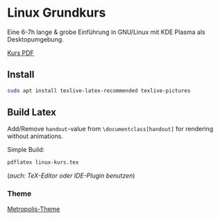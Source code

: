 # Linux Grundkurs

Eine 6-7h lange & grobe Einführung in GNU/Linux mit KDE Plasma als Desktopumgebung.

[Kurs PDF](out/linux-kurs.pdf)

## Install

```bash
sudo apt install texlive-latex-recommended texlive-pictures
```

## Build Latex

Add/Remove `handout`-value from `\documentclass[handout]` for rendering without animations.

Simple Build:
```bash
pdflatex linux-kurs.tex
```

(*auch: TeX-Editor oder IDE-Plugin benutzen*)

### Theme
[Metropolis-Theme](https://github.com/matze/mtheme)
